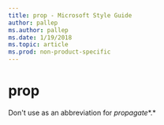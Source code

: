 ```yaml
---
title: prop - Microsoft Style Guide
author: pallep
ms.author: pallep
ms.date: 1/19/2018
ms.topic: article
ms.prod: non-product-specific
---
```


# prop

Don't use as an abbreviation for *propagate**.*
